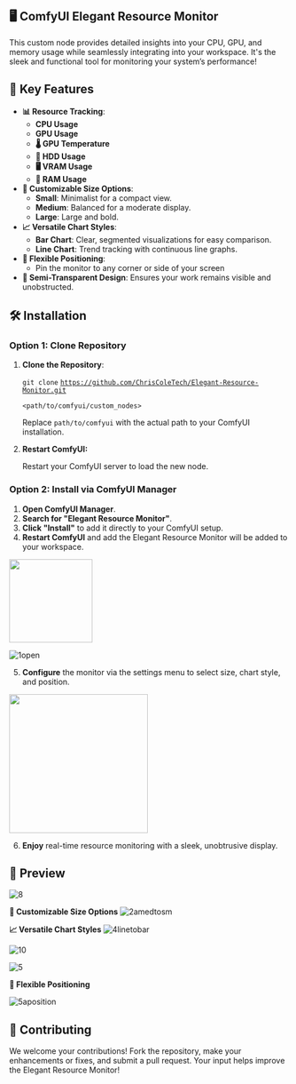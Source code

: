 ## 🖥️ ComfyUI Elegant Resource Monitor

This custom node provides detailed insights into your CPU, GPU, and memory usage while seamlessly integrating into your workspace. It's the sleek and functional tool for monitoring your system’s performance! 

## 🌟 Key Features

*   **📊 Resource Tracking**:
    *   **CPU Usage**
    *   **GPU Usage**
    *   **🌡️ GPU Temperature**
    *   **💾 HDD Usage**
    *   **🖥️ VRAM Usage**
    *   **🧠 RAM Usage**
*   **🔧 Customizable Size Options**:
    *   **Small**: Minimalist for a compact view.
    *   **Medium**: Balanced for a moderate display.
    *   **Large**: Large and bold.
*   **📈 Versatile Chart Styles**:
    *   **Bar Chart**: Clear, segmented visualizations for easy comparison.
    *   **Line Chart**: Trend tracking with continuous line graphs.
*   **📍 Flexible Positioning**:
    *   Pin the monitor to any corner or side of your screen
*   **🔲 Semi-Transparent Design**: Ensures your work remains visible and unobstructed.

## 🛠️ Installation

### Option 1: Clone Repository

1.  **Clone the Repository**:
    
    `git clone` [`https://github.com/ChrisColeTech/Elegant-Resource-Monitor.git`](https://github.com/ChrisColeTech/Elegant-Resource-Monitor.git)
    
    `<path/to/comfyui/custom_nodes>`
    
    Replace `path/to/comfyui` with the actual path to your ComfyUI installation.
    
2.  **Restart ComfyUI:**
    
    Restart your ComfyUI server to load the new node.
    

### Option 2: Install via ComfyUI Manager

1.  **Open ComfyUI Manager**.
2.  **Search for "Elegant Resource Monitor"**.
3.  **Click "Install"** to add it directly to your ComfyUI setup.
4.  **Restart ComfyUI** and add the Elegant Resource Monitor will be added to your workspace. 

<img src="https://github.com/user-attachments/assets/3f9e44e4-e2be-4a77-a873-d420f6d7807a" height="150" width="auto">

![1open](https://github.com/user-attachments/assets/43b05f35-c750-4d67-850f-2cee045664fc)

5.  **Configure** the monitor via the settings menu to select size, chart style, and position.

<img src="https://github.com/user-attachments/assets/1d5efc16-f0d1-4ff6-8cd7-c7ab6788638e" width="250" height="auto">


6.  **Enjoy** real-time resource monitoring with a sleek, unobtrusive display.

## 📸 Preview

![8](https://github.com/user-attachments/assets/79dcaf12-338d-4de9-833b-373010263a8a)


**🔧 Customizable Size Options**
![2amedtosm](https://github.com/user-attachments/assets/076c8c7e-24bf-4870-8f2a-8a9232e89459)


 **📈 Versatile Chart Styles**
![4linetobar](https://github.com/user-attachments/assets/ca776ab3-24a1-495b-b1fe-4ec9bcf266c6)

![10](https://github.com/user-attachments/assets/61031030-354a-4246-97ad-83edf8dbe39f)

![5](https://github.com/user-attachments/assets/87de567e-e1f4-45e2-81bd-9ea4e28445d2)



**📍 Flexible Positioning**

![5aposition](https://github.com/user-attachments/assets/d7e5b588-c835-4a31-8558-c7bfc947ef95)




## 🤝 Contributing

We welcome your contributions! Fork the repository, make your enhancements or fixes, and submit a pull request. Your input helps improve the Elegant Resource Monitor!
